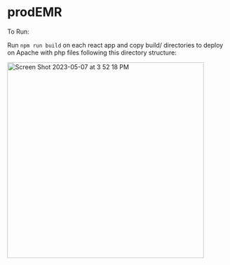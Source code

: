 # prodEMR

To Run:

Run `npm run build` on each react app and copy build/ directories to deploy on Apache with php files following this directory structure:


<img width="448" alt="Screen Shot 2023-05-07 at 3 52 18 PM" src="https://user-images.githubusercontent.com/72777253/236699818-e5b4d4a1-adc3-4e44-a3b7-59270b03b186.png">
